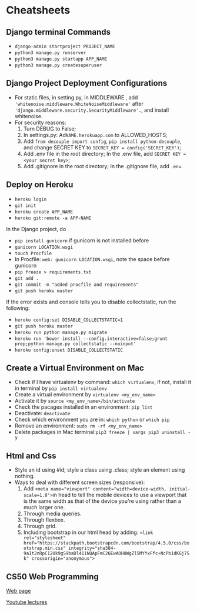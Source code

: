 # Cheatsheets
## Django terminal Commands
- ```django-admin startproject PROJECT_NAME```
- ```python3 manage.py runserver```
- ```python3 manage.py startapp APP_NAME```
- ```python3 manage.py createsuperuser```

## Django Project Deployment Configurations
- For static files, in setting.py, in MIDDLEWARE , add ```'whitenoise.middleware.WhiteNoiseMiddleware'``` after ```'django.middleware.security.SecurityMiddleware'.```, and install whitenoise.
- For security reasons:
  1. Turn DEBUG to False;
  2. In settings.py: Ad```NAME.herokuapp.com``` to ALLOWED_HOSTS; 
  3. Add ```from decouple import config```, ```pip install python-decouple```, and change SECRET KEY to ```SECRET_KEY = config('SECRET_KEY')```;
  4. Add .env file in the root directory; In the .env file, add ```SECRET KEY = <your secret key>```;
  5. Add .gitignore in the root directory; In the .gitignore file, add ```.env```.

## Deploy on Heroku
- ```heroku login```
- ```git init```
- ```heroku create APP_NAME```
- ```heroku git:remote -a APP-NAME```

In the Django project, do
- ```pip install gunicorn``` if gunicorn is not installed before
- ```gunicorn LOCATION.wsgi```
- ```touch Procfile```
- In Procfile: ```web: gunicorn LOCATION.wsgi```, note the space before gunicorn
- ```pip freeze > requirements.txt```
- ```git add .```
- ```git commit -m "added procfile and requirements"```
- ```git push heroku master```

If the error exists and console tells you to disable collectstatic, run the following:
- ```heroku config:set DISABLE_COLLECTSTATIC=1```
- ```git push heroku master```
- ```heroku run python manage.py migrate```
- ```heroku run 'bower install --config.interactive=false;grunt prep;python manage.py collectstatic --noinput'```
- ```heroku config:unset DISABLE_COLLECTSTATIC```

## Create a Virtual Environment on Mac
- Check if I have virtualenv by command: ```which virtualenv```, if not, install it in terminal by ```pip install virtualenv```
- Create a virtual environment by ```virtualenv <my_env_name>```
- Activate it by ```source <my_env_name>/bin/activate```
- Check the pacages installed in an environment: ```pip list```
- Deactivate: ```deactivate```
- Check which environment you are in: ```which python``` or ```which pip```
- Remove an environment: ```sudo rm -rf <my_env_name>```
- Delete packages in Mac terminal:```pip3 freeze | xargs pip3 uninstall -y```

## Html and Css
- Style an id using #id; style a class using .class; style an element using nothing.
- Ways to deal with different screen sizes (responsive):
  1. Add ```<meta name="viewport" content="width=device-width, initial-scale=1.0">```in head to tell the mobile devices to use a viewport that is the same width as that of the device you're using rather than a much larger one.
  2. Through media queries.
  3. Through flexbox.
  4. Through grid.
  5. Including bootstrap in our html head by adding: ```<link rel="stylesheet" href="https://stackpath.bootstrapcdn.com/bootstrap/4.5.0/css/bootstrap.min.css" integrity="sha384-9aIt2nRpC12Uk9gS9baDl411NQApFmC26EwAOH8WgZl5MYYxFfc+NcPb1dKGj7Sk" crossorigin="anonymous">```

## CS50 Web Programming

[Web page](https://cs50.harvard.edu/web/2020/)

[Youtube lectures](https://www.youtube.com/watch?v=Nn7EX3zkGUo&list=PLhQjrBD2T380xvFSUmToMMzERZ3qB5Ueu)

